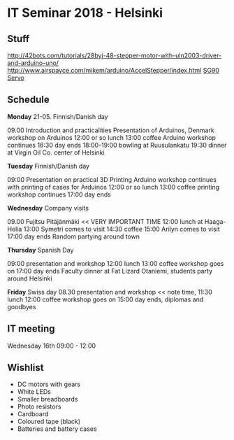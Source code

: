 # IT Seminar 2018 - Helsinki

## Stuff

http://42bots.com/tutorials/28byj-48-stepper-motor-with-uln2003-driver-and-arduino-uno/
http://www.airspayce.com/mikem/arduino/AccelStepper/index.html
[SG90 Servo](http://akizukidenshi.com/download/ds/towerpro/SG90.pdf)

## Schedule

**Monday** 21-05. Finnish/Danish day

09.00 Introduction and practicalities
Presentation of Arduinos, Denmark
workshop on Arduinos
12:00 or so lunch
13:00 coffee
Arduino workshop continues
16:30 day ends
18:00-19:00 bowling at Ruusulankatu
19:30 dinner at Virgin Oil Co. center of Helsinki

**Tuesday** Finnish/Danish day

09:00 Presentation on practical 3D Printing
Arduino workshop continues with printing of cases for Arduinos
12:00 or so lunch
13:00 coffee
printing workshop continues
17:00 day ends

**Wednesday** Company visits

09.00 Fujitsu Pitäjänmäki << VERY IMPORTANT TIME
12:00 lunch at Haaga-Helia
13:00 Symetri comes to visit
14:30 coffee
15:00 Arilyn comes to visit
17:00 day ends
Random partying around town

**Thursday** Spanish Day

09:00 presentation and workshop
12:00 lunch
13:00 coffee
workshop goes on
17:00 day ends
Faculty dinner at Fat Lizard Otaniemi, students party around Helsinki

**Friday** Swiss day
08.30 presentation and workshop << note time,
11:30 lunch
12:00 coffee
workshop goes on
15:00 day ends, diplomas and goodbyes

## IT meeting
Wednesday 16th 09:00 - 12:00

## Wishlist

* DC motors with gears
* White LEDs
* Smaller breadboards
* Photo resistors
* Cardboard
* Coloured tape (black)
* Batteries and battery cases
